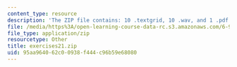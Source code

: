 ```yaml
---
content_type: resource
description: 'The ZIP file contains: 10 .textgrid, 10 .wav, and 1 .pdf files.'
file: /media/https%3A/open-learning-course-data-rc.s3.amazonaws.com/6-911-transcribing-prosodic-structure-of-spoken-utterances-with-tobi-january-iap-2006/95aa964062c00938f444c96b59e68080_exercises21.zip
file_type: application/zip
resourcetype: Other
title: exercises21.zip
uid: 95aa9640-62c0-0938-f444-c96b59e68080
---
```

